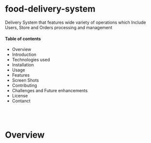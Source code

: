 # food-delivery-system
Delivery System that features wide variety of operations which Include Users, Store and Orders processing and management 
<h4>Table of contents</h4>
<ul>
  <li>Overview</li>
  <li>Introduction</li>
  <li>Technologies used</li>
  <li>Installation</li>
  <li>Usage</li>
  <li>Features</li>
  <li>Screen Shots</li>
  <li>Contributing</li>
  <li>Challenges and Future enhancements</li>
  <li>License</li>
  <li>Contanct</li>
</ul>
<br><br>

<h1>Overview</h1>
